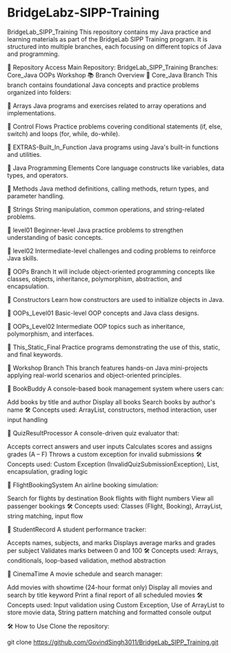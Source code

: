# BridgeLabz-SIPP-Training
BridgeLab_SIPP_Training
This repository contains my Java practice and learning materials as part of the BridgeLab SIPP Training program. It is structured into multiple branches, each focusing on different topics of Java and programming.

🔗 Repository Access
Main Repository: BridgeLab_SIPP_Training
Branches:
Core_Java
OOPs
Workshop
📚 Branch Overview
🔹 Core_Java Branch
This branch contains foundational Java concepts and practice problems organized into folders:

📁 Arrays
Java programs and exercises related to array operations and implementations.

📁 Control Flows
Practice problems covering conditional statements (if, else, switch) and loops (for, while, do-while).

📁 EXTRAS-Built_In_Function
Java programs using Java's built-in functions and utilities.

📁 Java Programming Elements
Core language constructs like variables, data types, and operators.

📁 Methods
Java method definitions, calling methods, return types, and parameter handling.

📁 Strings
String manipulation, common operations, and string-related problems.

📁 level01
Beginner-level Java practice problems to strengthen understanding of basic concepts.

📁 level02
Intermediate-level challenges and coding problems to reinforce Java skills.

🔹 OOPs Branch
It will include object-oriented programming concepts like classes, objects, inheritance, polymorphism, abstraction, and encapsulation.

📁 Constructors
Learn how constructors are used to initialize objects in Java.

📁 OOPs_Level01
Basic-level OOP concepts and Java class designs.

📁 OOPs_Level02
Intermediate OOP topics such as inheritance, polymorphism, and interfaces.

📁 This_Static_Final
Practice programs demonstrating the use of this, static, and final keywords.

🔹 Workshop Branch
This branch features hands-on Java mini-projects applying real-world scenarios and object-oriented principles.

🍵 BookBuddy
A console-based book management system where users can:

Add books by title and author
Display all books
Search books by author's name
🛠️ Concepts used: ArrayList, constructors, method interaction, user input handling

🍵️ QuizResultProcessor
A console-driven quiz evaluator that:

Accepts correct answers and user inputs
Calculates scores and assigns grades (A – F)
Throws a custom exception for invalid submissions
🛠️ Concepts used: Custom Exception (InvalidQuizSubmissionException), List, encapsulation, grading logic

🍵 FlightBookingSystem
An airline booking simulation:

Search for flights by destination
Book flights with flight numbers
View all passenger bookings
🛠️ Concepts used: Classes (Flight, Booking), ArrayList, string matching, input flow

🍵 StudentRecord
A student performance tracker:

Accepts names, subjects, and marks
Displays average marks and grades per subject
Validates marks between 0 and 100
🛠️ Concepts used: Arrays, conditionals, loop-based validation, method abstraction

🍵 CinemaTime
A movie schedule and search manager:

Add movies with showtime (24-hour format only)
Display all movies and search by title keyword
Print a final report of all scheduled movies
🛠️ Concepts used: Input validation using Custom Exception, Use of ArrayList to store movie data, String pattern matching and formatted console output

🛠️ How to Use
Clone the repository:

git clone https://github.com/GovindSingh3011/BridgeLab_SIPP_Training.git
